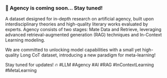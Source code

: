 ### 🚀 Agency is coming soon… Stay tuned!

A dataset designed for in-depth research on artificial agency, built upon interdisciplinary theories and high-quality literary works evaluated by experts. Agency consists of two stages: Mate Data and Retrieve, leveraging advanced retrieval-augmented generation (RAG) techniques and In-Context Learning modeling.

We are committed to unlocking model capabilities with a small yet high-quality Long CoT dataset, introducing a new paradigm for meta-learning!

Stay tuned for updates! 🔥 #LLM #Agency #AI #RAG #InContextLearning #MetaLearning
